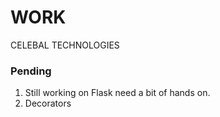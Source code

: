 # WORK
CELEBAL TECHNOLOGIES

### Pending
1. Still working on Flask need a bit of hands on.
1. Decorators
